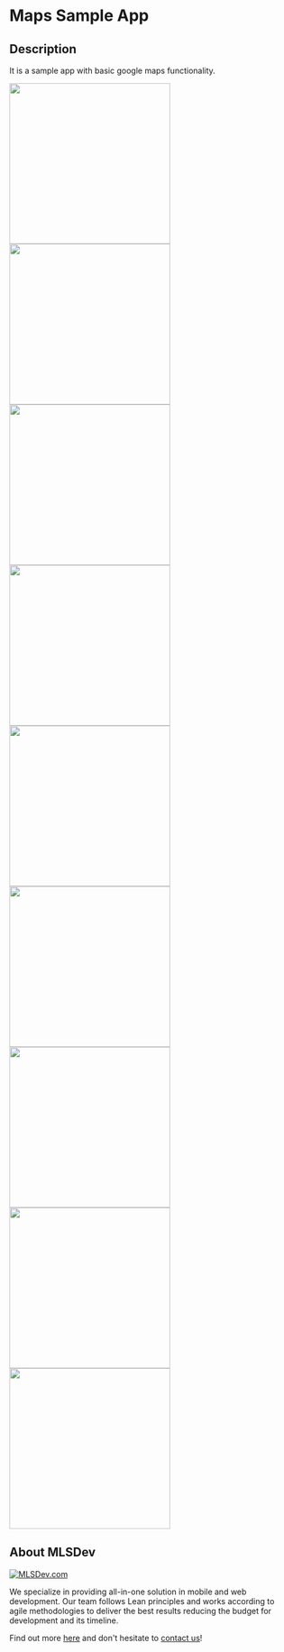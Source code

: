 # Maps Sample App

## Description
It is a sample app with basic google maps functionality.

<img src="/screenshots/1.png" width="285">
<img src="/screenshots/2.png" width="285">
<img src="/screenshots/3.png" width="285">
<img src="/screenshots/4.png" width="285">
<img src="/screenshots/5.png" width="285">
<img src="/screenshots/6.png" width="285">
<img src="/screenshots/7.png" width="285">
<img src="/screenshots/8.png" width="285">
<img src="/screenshots/9.png" width="285">

## About MLSDev

[<img src="https://github.com/MLSDev/development-standards/raw/master/mlsdev-logo.png" alt="MLSDev.com">][mlsdev]

We specialize in providing all-in-one solution in mobile and web development. Our team follows Lean principles and works according to agile methodologies to deliver the best results reducing the budget for development and its timeline.

Find out more [here][mlsdev] and don't hesitate to [contact us][contact]!

[mlsdev]: http://mlsdev.com
[contact]: http://mlsdev.com/contact_us
